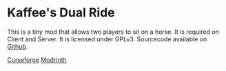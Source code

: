 # Kaffee's Dual Ride

This is a tiny mod that allows two players to sit on a horse. It is required on Client and Server. It is licensed under GPLv3. Sourcecode available on [Github](https://github.com/0ql/kaffees_dual_ride).

[Curseforge](https://www.curseforge.com/minecraft/mc-mods/kaffees-dual-ride)
[Modrinth](https://modrinth.com/mod/kaffees_dual_ride)
